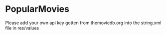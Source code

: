 # PopularMovies

Please add your own api key gotten from themoviedb.org into the string.xml file in res/values
